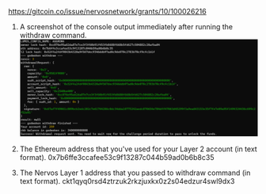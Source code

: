 https://gitcoin.co/issue/nervosnetwork/grants/10/100026216


1. A screenshot of the console output immediately after running the withdraw command.
![](./withdraw.png)

2. The Ethereum address that you've used for your Layer 2 account (in text format).
0x7b6ffe3ccafee53c9f13287c044b59ad0b6b8c35

3. The Nervos Layer 1 address that you passed to withdraw command (in text format).
ckt1qyq0rsd4ztrzuk2rkzjuxkx0z2s04edzur4swl9dx3 

